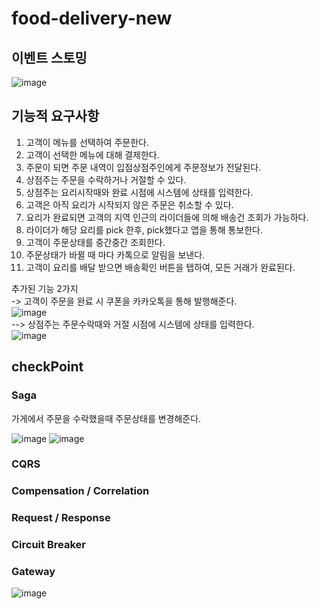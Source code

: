# food-delivery-new


## 이벤트 스토밍
![image](https://user-images.githubusercontent.com/81146708/203244109-63e70920-cc9e-4251-b7ed-ada21e3d7375.png)

## 기능적 요구사항

 1. 고객이 메뉴를 선택하여 주문한다.
 2. 고객이 선택한 메뉴에 대해 결제한다.
 3. 주문이 되면 주문 내역이 입점상점주인에게 주문정보가 전달된다.
 4. 상점주는 주문을 수락하거나 거절할 수 있다.
 5. 상점주는 요리시작때와 완료 시점에 시스템에 상태를 입력한다.
 6. 고객은 아직 요리가 시작되지 않은 주문은 취소할 수 있다.
 7. 요리가 완료되면 고객의 지역 인근의 라이더들에 의해 배송건 조회가 가능하다.
 8. 라이더가 해당 요리를 pick 한후, pick했다고 앱을 통해 통보한다.
 9. 고객이 주문상태를 중간중간 조회한다.
10. 주문상태가 바뀔 때 마다 카톡으로 알림을 보낸다.
11. 고객이 요리를 배달 받으면 배송확인 버튼을 탭하여, 모든 거래가 완료된다.

추가된 기능 2가지 \
-> 고객이 주문을 완료 시 쿠폰을 카카오톡을 통해 발행해준다.\
![image](https://user-images.githubusercontent.com/81146708/203247781-80fecb79-5810-4920-9dbc-47903c945f42.png)\
--> 상점주는 주문수락때와 거절 시점에 시스템에 상태를 입력한다.\
![image](https://user-images.githubusercontent.com/81146708/203248300-c69c29fb-0485-44bf-9e7e-c10feae83f13.png)

## checkPoint

### Saga
가게에서 주문을 수락했을때 주문상태를 변경해준다.

![image](https://user-images.githubusercontent.com/81146708/203248736-81d72384-9b5a-4e39-bc19-dc857b6d88c9.png)
![image](https://user-images.githubusercontent.com/81146708/203248820-6fa851b3-a8f4-40f6-86cd-61029c14d4cb.png)

### CQRS

### Compensation / Correlation

### Request / Response

### Circuit Breaker

### Gateway
![image](https://user-images.githubusercontent.com/81146708/203252135-144b05fc-d8f1-4b4c-a661-a37cd36d0dc0.png)

